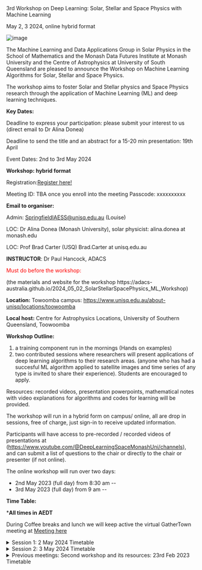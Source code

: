 <!DOCTYPE html>
<html>
<head>
 3rd Workshop on Deep Learning: Solar, Stellar and Space Physics with Machine Learning <p>
May 2, 3 2024, online hybrid format	
</head>
<body>

![image](https://github.com/adonea/Third-workshop-on-Artificial-Intelligence-for-Space-Science-Research/blob/main/Logo_MDFI_MON_USQ.jpeg)

The Machine Learning and Data Applications Group in Solar Physics in  the School of Mathematics and the Monash Data Futures Institute at Monash University and the Centre of Astrophysics at University of South Queensland are pleased to announce the Workshop on Machine Learning Algorithms for Solar, Stellar and Space Physics.

The workshop aims to foster Solar and Stellar physics and Space Physics research through the application of Machine Learning (ML) and deep learning techniques.

**Key Dates:**

Deadline to express your participation: please submit your interest to us  (direct email to Dr Alina Donea)


Deadline to send the title and an abstract for a 15-20 min presentation: 19th April

Event Dates: 2nd to 3rd May 2024

**Workshop: hybrid format**


Registration:<a href="https://forms.office.com/Pages/ResponsePage.aspx?id=k_v7fbYZhUmsflAaN5OEVqSZBOqqhuFJg2Fzr60CZalUN0FBOUJWU1VXT0tHTUVVVkhMNklBVE9COC4u">Register here!</a>

Meeting ID: TBA once you enroll into the meeting
Passcode: xxxxxxxxxx

**Email to organiser:**	

Admin: SpringfieldIAESS@unisq.edu.au (Louise)

LOC: Dr Alina Donea (Monash University), solar physicist: alina.donea at monash.edu

LOC: Prof Brad Carter (USQ) Brad.Carter at unisq.edu.au

**INSTRUCTOR**: Dr Paul Hancock, ADACS

<body><p style="color:red;">Must do before the workshop:</p></body>
(the materials and website for the workshop 
https://adacs-australia.github.io/2024_05_02_SolarStellarSpacePhysics_ML_Workshop)

**Location:** Towoomba  campus:  https://www.unisq.edu.au/about-unisq/locations/toowoomba

**Local host:** Centre for Astrophysics Locations, University of Southern Queensland, Toowoomba



**Workshop Outline:**
1) a training component run in the mornings (Hands on examples)
2) two contributed sessions where researchers will present applications of deep learning algorithms to their research areas. (anyone who has had a succesful ML algorithm applied to satellite images and time series of any type is invited to share their experience). Students are encouraged to apply.
  
Resources: recorded videos, presentation powerpoints, mathematical notes with video explanations for algorithms and codes for learning will be provided. 


The workshop will run in a hybrid form on campus/ online, all are drop in sessions, free of charge, just sign-in to receive updated information.

 Participants will have access to pre-recorded / recorded videos of presentations  at (https://www.youtube.com/@DeepLearningSpaceMonashUni/channels), and can submit a list of questions to the chair or directly to the chair or presenter (if not online).

The online workshop will run over two days: 
	<div>
  <ul>
    <li>2nd May 2023  (full day) from 8:30 am --</li>
    <li>3rd May 2023  (full day) from 9 am --</li>
  </ul>
</div>
	


**Time Table:**

*<strong>All times in AEDT</strong>

During Coffee breaks and lunch we will keep active the virtual GatherTown meeting at <a href="https://app.gather.town/invite?token=33FlcxEXR1GvgbRTlWEI"> Meeting here </a>

<details><summary>Session 1: 2 May 2024 Timetable</summary>
<p>


<table id="table69225">
  <thead>
    <tr>
      <th style="text-align: center;" id="table69225r1c1">
        Time
      </th>
      <th style="text-align: center;" id="table69225r1c2">
        Presenter
      </th>
      <th style="text-align: center;" id="table69225r1c3">
        Title
      </th>
      <th style="text-align: center;" id="table69225r1c4">
        Recorded session link
      </th>
      <th style="text-align: center;" id="table69225r1c5">
        Repos, Githubs
      </th>
    </tr>
  </thead>
  <tbody>
    <tr>
      <td style="text-align: center;" headers="table69225r1c1">
        9:00 a.m.
      </td>
      <td style="text-align: center;" headers="table69225r1c2">
       Prof. Brad Carter
      </td>
      <td style="text-align: center;" headers="table69225r1c3">
        Welcome to UniSQ, overview of relevant UniSQ research, feature of AI at USQueensland  <br><em></em>
      </td>
      <td style="text-align: center;" headers="table69225r1c4">
        Centre of Astrophysics, USQ
      </td>
      <td style="text-align: center;" headers="table69225r1c5">
       general
      </td>
    </tr>	  	 
  <tr>
      <td style="text-align: center;" headers="table69225r1c1">
        9:15 a.m. - 12:15 noon, with coffee break 10:30ish (Morning tea supplied, coffee is amazing))
      </td>
      <td style="text-align: center;" headers="table69225r1c2">
       <a href="https://staffportal.curtin.edu.au/staff/profile/view/paul-hancock-023877e7/">Dr Paul Hancock</a> , Curtin Univ,, ADACS <br><em>Institute</em>
      </td>
      <td style="text-align: center;" headers="table69225r1c3">
        WORKSHOP 1: Training for feature detection algorithms, imaged based analysis<P>
Introduce expert systems as the "simplest" AI.<P>
Use seismic data (time/distance plots) and the task of identifying ripples as an example of how we can move from human to computer identification.<P>
Investigate some of the features that humans look for in the images, which of these are "signal" and which are "noise".<P>
Discuss the difference between detection and characterisation.<P>
Create an algorithm (or modify existing one) which will help determine the SNR or similar metric for the data set.<P>
Build a "ripple detector" using our algorithm and apply it to images.<P>
This lesson will use Jupyter notebooks on people's local machines so they have something to take away after the event.<P>
      </td>
      <td style="text-align: center;" headers="table69225r1c4">
        <a href="https://www.youtube.com/@DeepLearningSpaceMonashUni/channels">TB released on Youtube</a> and 
	      <a href="https://adacs-australia.github.io/2024_05_02_SolarStellarSpacePhysics_ML_Workshop"> Materials and website </a>
      </td>
      <td style="text-align: center;" headers="table69225r1c5">
       workshop  
      </td>
    </tr>
    <tr>
      <td style="text-align: center;" headers="table69225r1c1">
        12:00-1:00 p.m.  
      </td>
      <td style="text-align: center;" headers="table69225r1c2">
       Lunch supplied<br><em>Toowoomba Campus</em>
      </td>
      <td style="text-align: center;" headers="table69225r1c3">
       -- 
      </td>
      <td style="text-align: center;" headers="table69225r1c4">
        --
      </td>
      <td style="text-align: center;" headers="table69225r1c5">
       lunch
      </td>
    </tr>
    <tr>
      <td style="text-align: center;" headers="table69225r1c1">
        1:00-1:30 p.m. 
      </td>
      <td style="text-align: center;" headers="table69225r1c2">
       Dr Mark Cheung<br><em>CSIRO Australia</em> 
      </td>
      <td style="text-align: center;" headers="table69225r1c3">
       Applications of ML in Heliophysics
      </td>
      <td style="text-align: center;" headers="table69225r1c4">
        <a href="https://www.youtube.com/@DeepLearningSpaceMonashUni/channels">TB Youtubed</a> 
      </td>
      <td style="text-align: center;" headers="table69225r1c5">
       talk
      </td>
    </tr>	 
   <tr>
      <td style="text-align: center;" headers="table69225r1c1">
        1:30-2:00 p.m. 
      </td>
      <td style="text-align: center;" headers="table69225r1c2">
       Dr Mahsa Salehi<br><em>Department of Data Science and Artificial Intelligence, Monash University, Melbourne, VIC, Australia</em>
      </td>
      <td style="text-align: center;" headers="table69225r1c3">
        Improving position encoding of transformers for multivariate time series classification
      </td>
      <td style="text-align: center;" headers="table69225r1c4">
        <a href="https://www.youtube.com/@DeepLearningSpaceMonashUni/channels">TB Youtubed</a> 
      </td>
      <td style="text-align: center;" headers="table69225r1c5">
       talk
      </td>
    </tr>
    <tr>
      <td style="text-align: center;" headers="table69225r1c1">
        2:00-2:30 
      </td>
      <td style="text-align: center;" headers="table69225r1c2">
       Prof. Shravan Hanasoge, Faculty Member at the Tata Institute of Fundamental Research
Tata Institute of Fundamental Research, Mumbai 
  </td>
      <td style="text-align: center;" headers="table69225r1c3">
        Stellar and Solar convection
      </td>
      <td style="text-align: center;" headers="table69225r1c4">
        ...
      </td>
      <td style="text-align: center;" headers="table69225r1c5">
       talk
      </td>
    </tr>  
	  <tr>
      <td style="text-align: center;" headers="table69225r1c1">
        2:30-3:00 
      </td>
      <td style="text-align: center;" headers="table69225r1c2">
       coffee/tea  time and questions
  </td>
      <td style="text-align: center;" headers="table69225r1c3">
       ...
      </td>
      <td style="text-align: center;" headers="table69225r1c4">
        ...
      </td>
      <td style="text-align: center;" headers="table69225r1c5">
       ...
      </td>
    </tr> 
	  
  <tr>
      <td style="text-align: center;" headers="table69225r1c1">
        3:00-3:30 
      </td>
      <td style="text-align: center;" headers="table69225r1c2">
       Dr. Dan Marrable, Lead Data Scientist, Curtin Institute for Data Science
  </td>
      <td style="text-align: center;" headers="table69225r1c3">
        Overview of AI/ML applications used at CIDS
      </td>
      <td style="text-align: center;" headers="table69225r1c4">
        ...
      </td>
      <td style="text-align: center;" headers="table69225r1c5">
       talk
      </td>
    </tr>  
	  <tr style="text-align: center;">
      <td headers="table69225r1c1">
        3:30-4:00 p.m. 
      </td>
      <td headers="table69225r1c2">
        Dr. Siddharth Dhanpal <P>
		Tata Institute of Fundamental Research
      </td>
      <td headers="table69225r1c3">
        Asteroseismology of red giants using deep learning 
      </td>
      <td headers="table69225r1c4">
        Youtube
      </td>
      <td headers="table69225r1c5">
	     <a href="https://github.com/merceavanessa/sunquakes">github link</a> 
      </td>
    </tr>
    <tr>
      <td style="text-align: center;" headers="table69225r1c1">
        4:00-4:30 (30 min)
      </td>
      <td style="text-align: center;" headers="table69225r1c2">
       Prof. Matthew Graham, Research Professor of Astronomy at the California Institute of Technology and the Project Scientist for the Zwicky Transient Facility (ZTF)
  </td>
      <td style="text-align: center;" headers="table69225r1c3">
       ...
      </td>
      <td style="text-align: center;" headers="table69225r1c4">
        ...
      </td>
      <td style="text-align: center;" headers="table69225r1c5">
       talk
      </td>
    </tr>
	  
  </tbody>
</table>
<p>
  *<strong>All times in AEDT</strong>
</p>

</p>
</details>

	
<details><summary>Session 2: 3 May 2024 Timetable</summary>
<p>


<table id="table69225">
  <thead>
    <tr>
      <td style="text-align: center;" headers="table69225r1c1">
        9:00-9:20 a.m. 
      </td>
      <td style="text-align: center;" headers="table69225r1c2">
       <a href="https://christopher-lindsay.github.io/"> Christopher Lindsay</a> <br><em>Yale University, USA</em>
      </td>
      <td style="text-align: center;" headers="table69225r1c3">
        Detecting Solar Flares in Sun-as-a-Star Observations with Convolutional Neural Networks
      </td>
      <td style="text-align: center;" headers="table69225r1c4">
        <a href="https://www.youtube.com/@DeepLearningSpaceMonashUni/channels">TB Youtubed</a> 
      </td>
      <td style="text-align: center;" headers="table69225r1c5">
       talk
      </td>
    </tr>
<tr>
      <td style="text-align: center;" headers="table69225r1c1">
        9:20-9:40 a.m. 
      </td>
      <td style="text-align: center;" headers="table69225r1c2">
       Dr. Amr Hamada <br><em>National Solar Observatory, USA</em>
      </td>
      <td style="text-align: center;" headers="table69225r1c3">
        Improving Far-Side Solar Active Region Detection: A Deep Learning Approach
      </td>
      <td style="text-align: center;" headers="table69225r1c4">
        <a href="https://www.youtube.com/@DeepLearningSpaceMonashUni/channels">TB Youtubed</a> 
      </td>
      <td style="text-align: center;" headers="table69225r1c5">
       talk
      </td>
    </tr>
<tr>
      <td style="text-align: center;" headers="table69225r1c1">
        9:40-10:00 a.m. 
      </td>
      <td style="text-align: center;" headers="table69225r1c2">
       Dr Mitch Creelman <br><em>National Solar Observatory, USA</em>
      </td>
      <td style="text-align: center;" headers="table69225r1c3">
	      Implementation of Discriminator Neural Networks for QAQC, Operational Implementations of AI at NISPDC
      </td>
      <td style="text-align: center;" headers="table69225r1c4">
        <a href="https://www.youtube.com/@DeepLearningSpaceMonashUni/channels">TB Youtubed</a> 
      </td>
      <td style="text-align: center;" headers="table69225r1c5">
       talk
      </td>
    </tr>
  </thead>
  <tbody>
	  <tr>
      <td style="text-align: center;" headers="table69225r1c1">
        10:10 a.m. - 1:00 p.m. (coffee break is most likely 11:10 am, supplied)
      </td>
      <td style="text-align: center;" headers="table69225r1c2">
       <a href="https://staffportal.curtin.edu.au/staff/profile/view/paul-hancock-023877e7/"> Dr Paul Hancock</a>, Curtin Univ,, ADACS <br><em>Institute</em>
      </td>
      <td style="text-align: center;" headers="table69225r1c3">
       Workshop 2: Time series forcasting with ML(P)
	      Introduce time series data and what challenges are different from other types of data<P>
The workshop will focus on predicting Sun spot numbers using historical data<P>
hands on experience with something relevant to the learner's field<P>
simple enough to get results in the 3hr slot, but with enough detail that people can apply the lessons learned to their own data.<P>
Explore various methods for prediction, validation, measuring error, and tuning models.<P>
We will use scikit learn as the library, but the methods and techniques that we explore are available / applicable to other ML libraries.<P>
This lesson will also use Jupyter notebooks.<P>
      </td>
      <td style="text-align: center;" headers="table69225r1c4">
        <a href="https://www.youtube.com/@DeepLearningSpaceMonashUni/channels">Youtube</a> 
      </td>
      <td style="text-align: center;" headers="table69225r1c5">
       workshop
      </td>
    </tr>
<tr>
      <td style="text-align: center;" headers="table69225r1c1">
        1:00 p.m. - 2 p.m.
      </td>
      <td style="text-align: center;" headers="table69225r1c2">
       lunch supplied
      </td>
      <td style="text-align: center;" headers="table69225r1c3">
       --
      </td>
      <td style="text-align: center;" headers="table69225r1c4">
        --
      </td>
      <td style="text-align: center;" headers="table69225r1c5">
       meet virtually 
      </td>
    </tr>	  
   <tr>
      <td style="text-align: center;" headers="table69225r1c1">
        2:00 p.m. - 2:30 p.m.
      </td>
      <td style="text-align: center;" headers="table69225r1c2">
      Dr Prasad Mani 
      </td>
      <td style="text-align: center;" headers="table69225r1c3">
     Magnetic field in the Sun emerges unaffected by large-scale surface flows 
      </td>
      <td style="text-align: center;" headers="table69225r1c4">
        Using deep-learning, we are able to peer through individual, highly noisy, flow images around magnetic regions in the Sun. Convolution neural networks improved S/N threshold in these images by a factor of  √2. 
      </td>
      <td style="text-align: center;" headers="table69225r1c5">
       group
      </td>
    </tr>
    <tr>
      <td style="text-align: center;" headers="table69225r1c1">
        2:30 p.m. - 2:50 p.m.
      </td>
      <td style="text-align: center;" headers="table69225r1c2">
      Mr Angel Martinez Cifuentes, Monash Univ
      </td>
      <td style="text-align: center;" headers="table69225r1c3">
      Sunquakes in the Sun (useful information when searching for staquakes)
      </td>
      <td style="text-align: center;" headers="table69225r1c4">
       <a href="https://www.youtube.com/@DeepLearningSpaceMonashUni/channels">Youtube</a>  
      </td>
      <td style="text-align: center;" headers="table69225r1c5">
       talks
      </td>
    </tr>
	<tr>
      <td style="text-align: center;" headers="table69225r1c1">
        2:50 p.m. - 3:05 p.m.
      </td>
      <td style="text-align: center;" headers="table69225r1c2">
      Dr Belinda Nicholson, USQ 
      </td>
      <td style="text-align: center;" headers="table69225r1c3">
      Stars
      </td>
      <td style="text-align: center;" headers="table69225r1c4">
       <a href="https://www.youtube.com/@DeepLearningSpaceMonashUni/channels">Youtube</a>  
      </td>
      <td style="text-align: center;" headers="table69225r1c5">
       talks
      </td>
    </tr>
	  <tr style="text-align: center;">
      <td headers="table69225r1c1">
        3:05-3:25 p.m. 
      </td>
      <td headers="table69225r1c2">
        Matthew G Lennard, Sheffield University 
      </td>
      <td headers="table69225r1c3">
        Seeking plasma flow structures in emerging active regions with machine learning
      </td>
      <td headers="table69225r1c4">
        Youtube
      </td>
      <td headers="table69225r1c5">
	     <a href="https://github.com/merceavanessa/sunquakes">github link</a> 
      </td>
    </tr>
	  <tr>
      <td style="text-align: center;" headers="table69225r1c1">
        3:25 p.m. - 3:40 p.m.
      </td>
      <td style="text-align: center;" headers="table69225r1c2">
 Coffee break and Trivia quiz: "Whose research is this?" 
      </td>
      <td style="text-align: center;" headers="table69225r1c3">
      Quiz on general knowledge on stars, sun, discoveries,AI
      </td>
      <td style="text-align: center;" headers="table69225r1c4">
       ...
      </td>
      <td style="text-align: center;" headers="table69225r1c5">
       quiz and win
      </td>
    </tr>  
	  <tr>
      <td style="text-align: center;" headers="table69225r1c1">
        3:40 p.m. - 4 p.m.  closing remarks
      </td>
      <td style="text-align: center;" headers="table69225r1c2">
       Dr Alina Donea 
      </td>
      <td style="text-align: center;" headers="table69225r1c3">
      What is next? More training or networking and collaboration? Australian Resources for AI 
      </td>
      <td style="text-align: center;" headers="table69225r1c4">
       --
      </td>
      <td style="text-align: center;" headers="table69225r1c5">
       talk
      </td>
    </tr>
  </tbody>
</table>
<p>
  *<strong>All times in AEDT</strong>
</p>

</p>
</details>




<details><summary>Previous meetings: Second workshop and its resources:  23rd Feb 2023 Timetable</summary>
<p>


<table id="table69225">
  <thead>
    <tr>
      <th style="text-align: center;" id="table69225r1c1">
        Time
      </th>
      <th style="text-align: center;" id="table69225r1c2">
        Presenter
      </th>
      <th style="text-align: center;" id="table69225r1c3">
        Title
      </th>
      <th style="text-align: center;" id="table69225r1c4">
        Recorded session link
      </th>
      <th style="text-align: center;" id="table69225r1c5">
        Repos, Githubs
      </th>
    </tr>
  </thead>
  <tbody>
    <tr>
      <td style="text-align: center;" headers="table69225r1c1">
        9:00 a.m.
      </td>
      <td style="text-align: center;" headers="table69225r1c2">
        Ivan Milic<br><em>Leibniz Institute for Solar Physics - KIS</em>
      </td>
      <td style="text-align: center;" headers="table69225r1c3">
        Inferring Properties of the Solar Atmosphere From the Spectropolarimetric Observations Using Neural Networks
      </td>
      <td style="text-align: center;" headers="table69225r1c4">
        <a href="https://www.youtube.com/@DeepLearningSpaceMonashUni/channels">Youtube</a> 
      </td>
      <td style="text-align: center;" headers="table69225r1c5">
       talk
      </td>
    </tr>
    <tr style="text-align: center;">
      <td headers="table69225r1c1">
        9:30-10:45 a.m.
      </td>
      <td style="text-align: center;" headers="table69225r1c2">
        Workshop 1 by Ivan Milic
      </td>
      <td headers="table69225r1c3">
        notebooks and slides for DNN inversion lecture at monash ML workshop
      </td>
      <td headers="table69225r1c4">
        <a href="https://github.com/ivanzmilic/monash_workshop"> github link </a>  
      </td>
      <td headers="table69225r1c5">
        <a href="https://github.com/ivanzmilic/monash_workshop"> github link </a>  
      </td>
    </tr>
    <tr style="text-align: center;">
      <td headers="table69225r1c1">
        11:00 a.m. (Melbourne time)
      </td>
      <td style="text-align: center;" headers="table69225r1c2">
        <span style="background-color: #FFFF00"> special guest: Dr. Enrico Camporealle </span><br><em>NSO</em>
      </td> 
      <td headers="table69225r1c3">
        Space Weather and ML Trends 
      </td>
      <td headers="table69225r1c4">
        <a href="https://www.youtube.com/@DeepLearningSpaceMonashUni/channels">Youtube</a> 
      </td>
      <td headers="table69225r1c5">
        abstract
      </td>
    </tr>
    <tr>
      <td style="text-align: center;" headers="table69225r1c1">
        12:00 p.m. 
      </td>
      <td style="text-align: center;" headers="table69225r1c2">
         Workshop 2 by Ana Maria Perea 
      </td>
      <td style="text-align: center;" headers="table69225r1c3">
        PCa_tutorial
      </td>
      <td style="text-align: center;" headers="table69225r1c4">
        talk:<a href="https://github.com/pereaanamaria/PCa_tutorial">Youtube</a> 
      </td>
      <td style="text-align: center;" headers="table69225r1c5">
	      <a href="https://github.com/pereaanamaria/PCa_tutorial">github link</a> 
      </td>
    </tr>
    <tr style="text-align: center;">
      <td headers="table69225r1c1">
        1-2 p.m. 
      </td>
      <td headers="table69225r1c2">
        Lunch
      </td>
      <td headers="table69225r1c3">
        zoom chats online from 1:40-2 pm, cameras on, smile you are on camera
      </td>
      <td headers="table69225r1c4">
        TBA
      </td>
      <td headers="table69225r1c5">
       &nbsp;
      </td>
    </tr>
  <tr style="text-align: center;">
      <td headers="table69225r1c1">
        2-3 p.m. 
      </td>
      <td headers="table69225r1c2">
        Workshop 3 by  Mathilde Ritman
      </td>
      <td headers="table69225r1c3">
        Training and interrogating convolutional neural networks for a classification problem
      </td>
      <td headers="table69225r1c4">
        Youtube
      </td>
      <td headers="table69225r1c5">
      <a href="https://github.com/meritman/monash-workshop.git">github resources</a>
      </td>
    </tr>  
    <tr style="text-align: center;">
      <td headers="table69225r1c1">
        4-6 p.m. 
      </td>
      <td headers="table69225r1c2">
        Workshop 4 by Vanesssa Mercea
      </td>
      <td headers="table69225r1c3">
        Time predictions/analysis:Location prediction
Aplication OD :Visuals
      </td>
      <td headers="table69225r1c4">
        Youtube
      </td>
      <td headers="table69225r1c5">
	     <a href="https://github.com/merceavanessa/sunquakes">github link</a> 
      </td>
    </tr>
  </tbody>
</table>
<p>
  *<strong>All times in AEDT</strong>
</p>

</p>
</details>





</html>

